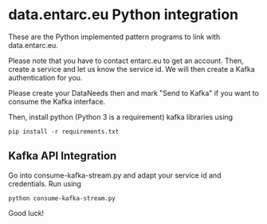 # data.entarc.eu Python integration

These are the Python implemented pattern programs to link with data.entarc.eu.

Please note that you have to contact entarc.eu to get an account. Then, create a service
and let us know the service id. We will then create a Kafka authentication for you.

Please create your DataNeeds then and mark "Send to Kafka" if you want to consume the Kafka interface.

Then, install python (Python 3 is a requirement) kafka libraries using 
```
pip install -r requirements.txt
```

## Kafka API Integration

Go into consume-kafka-stream.py and adapt your service id and credentials. Run using

```
python consume-kafka-stream.py
```

Good luck!